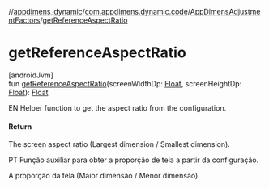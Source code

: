 //[appdimens_dynamic](../../../index.md)/[com.appdimens.dynamic.code](../index.md)/[AppDimensAdjustmentFactors](index.md)/[getReferenceAspectRatio](get-reference-aspect-ratio.md)

# getReferenceAspectRatio

[androidJvm]\
fun [getReferenceAspectRatio](get-reference-aspect-ratio.md)(screenWidthDp: [Float](https://kotlinlang.org/api/core/kotlin-stdlib/kotlin/-float/index.html), screenHeightDp: [Float](https://kotlinlang.org/api/core/kotlin-stdlib/kotlin/-float/index.html)): [Float](https://kotlinlang.org/api/core/kotlin-stdlib/kotlin/-float/index.html)

EN Helper function to get the aspect ratio from the configuration.

#### Return

The screen aspect ratio (Largest dimension / Smallest dimension).

PT Função auxiliar para obter a proporção de tela a partir da configuração.

A proporção da tela (Maior dimensão / Menor dimensão).